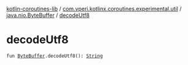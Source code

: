 [kotlin-coroutines-lib](../../index.md) / [com.vperi.kotlinx.coroutines.experimental.util](../index.md) / [java.nio.ByteBuffer](index.md) / [decodeUtf8](./decode-utf8.md)

# decodeUtf8

`fun `[`ByteBuffer`](http://docs.oracle.com/javase/6/docs/api/java/nio/ByteBuffer.html)`.decodeUtf8(): `[`String`](https://kotlinlang.org/api/latest/jvm/stdlib/kotlin/-string/index.html)
